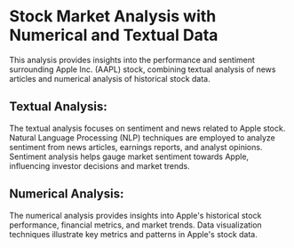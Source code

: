 # Stock Market Analysis with Numerical and Textual Data
This analysis provides insights into the performance and sentiment surrounding Apple Inc. (AAPL) stock, combining textual analysis of news articles and numerical analysis of historical stock data.
## Textual Analysis:
The textual analysis focuses on sentiment and news related to Apple stock. Natural Language Processing (NLP) techniques are employed to analyze sentiment from news articles, earnings reports, and analyst opinions. Sentiment analysis helps gauge market sentiment towards Apple, influencing investor decisions and market trends.
## Numerical Analysis:
The numerical analysis provides insights into Apple's historical stock performance, financial metrics, and market trends. Data visualization techniques illustrate key metrics and patterns in Apple's stock data.
